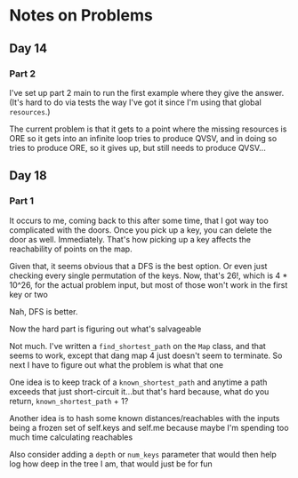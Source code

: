 # Notes on Problems

## Day 14

### Part 2

I've set up part 2 main to run the first example where they give the answer. (It's hard to do via tests the way I've got it since I'm using that global `resources`.)

The current problem is that it gets to a point where the missing resources is ORE so it gets into an infinite loop tries to produce QVSV, and in doing so tries to produce ORE, so it gives up, but still needs to produce QVSV...

## Day 18

### Part 1

It occurs to me, coming back to this after some time, that I got way too complicated with the doors. Once you pick up a key, you can delete the door as well. Immediately. That's how picking up a key affects the reachability of points on the map.

Given that, it seems obvious that a DFS is the best option. Or even just checking every single permutation of the keys. Now, that's 26!, which is 4 * 10^26, for the actual problem input, but most of those won't work in the first key or two

Nah, DFS is better.

Now the hard part is figuring out what's salvageable

Not much. I've written a `find_shortest_path` on the `Map` class, and that seems to work, except that dang map 4 just doesn't seem to terminate. So next I have to figure out what the problem is what that one

One idea is to keep track of a `known_shortest_path` and anytime a path exceeds that just short-circuit it...but that's hard because, what do you return, `known_shortest_path` + 1?

Another idea is to hash some known distances/reachables with the inputs being a frozen set of self.keys and self.me because maybe I'm spending too much time calculating reachables

Also consider adding a `depth` or `num_keys` parameter that would then help log how deep in the tree I am, that would just be for fun
